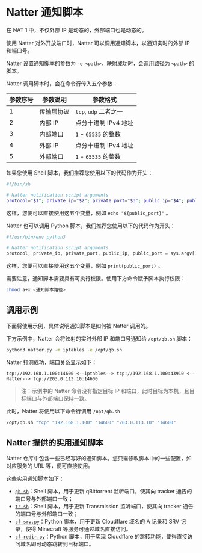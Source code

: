 # Natter 通知脚本

在 NAT 1 中，不仅外部 IP 是动态的，外部端口也是动态的。

使用 Natter 对外开放端口时，Natter 可以调用通知脚本，以通知实时的外部 IP 和端口号。

Natter 设置通知脚本的参数为 `-e <path>`，映射成功时，会调用路径为 `<path>` 的脚本。  

Natter 调用脚本时，会在命令行传入五个参数：

| 参数序号 | 参数说明   | 参数格式              |
| -------- | ---------- | --------------------- |
| 1        | 传输层协议 | `tcp`, `udp` 二者之一 |
| 2        | 内部 IP    | 点分十进制 IPv4 地址  |
| 3        | 内部端口   | `1` - `65535` 的整数  |
| 4        | 外部 IP    | 点分十进制 IPv4 地址  |
| 5        | 外部端口   | `1` - `65535` 的整数  |

如果您使用 Shell 脚本，我们推荐您使用以下的代码作为开头：

```bash
#!/bin/sh

# Natter notification script arguments
protocol="$1"; private_ip="$2"; private_port="$3"; public_ip="$4"; public_port="$5"
```

这样，您便可以直接使用这五个变量，例如 `echo "${public_port}"` 。

Natter 也可以调用 Python 脚本，我们推荐您使用以下的代码作为开头：

```python
#!/usr/bin/env python3

# Natter notification script arguments
protocol, private_ip, private_port, public_ip, public_port = sys.argv[1:6]
```

这样，您便可以直接使用这五个变量，例如 `print(public_port)` 。

需要注意，通知脚本需要具有可执行权限。使用下方命令赋予脚本执行权限：

```bash
chmod a+x <通知脚本路径>
```


## 调用示例

下面将使用示例，具体说明通知脚本是如何被 Natter 调用的。

下方示例中，Natter 会将映射的实时外部 IP 和端口号通知给 `/opt/qb.sh` 脚本：

```bash
python3 natter.py -m iptables -e /opt/qb.sh
```

Natter 打洞成功，端口关系显示如下：
```
tcp://192.168.1.100:14600 <--iptables--> tcp://192.168.1.100:43910 <--Natter--> tcp://203.0.113.10:14600
```
> 注：示例中的 Natter 命令没有指定目标 IP 和端口，此时目标为本机，且目标端口与外部端口保持一致。

此时，Natter 将使用以下命令行调用 `/opt/qb.sh`

```bash
/opt/qb.sh "tcp" "192.168.1.100" "14600" "203.0.113.10" "14600"
```


## Natter 提供的实用通知脚本

Natter 仓库中包含一些已经写好的通知脚本。您只需修改脚本中的一些配置，如对应服务的 URL 等，便可直接使用。

这些实用通知脚本如下：

- [`qb.sh`](../natter-docker/qbittorrent/qb.sh)：Shell 脚本，用于更新 qBittorrent 监听端口，使其向 tracker 通告的端口号与外部端口一致；
- [`tr.sh`](../natter-docker/transmission/tr.sh)：Shell 脚本，用于更新 Transmission 监听端口，使其向 tracker 通告的端口号与外部端口一致；
- [`cf-srv.py`](../natter-docker/minecraft/cf-srv.py)：Python 脚本，用于更新 Cloudflare 域名的 A 记录和 SRV 记录，使得 Minecraft 等服务可通过域名直接访问。
- [`cf-redir.py`](../natter-docker/nginx-cloudflare/cf-redir.py)：Python 脚本，用于实现 Cloudflare 的跳转功能，使得直接访问域名即可动态跳转到目标端口。

